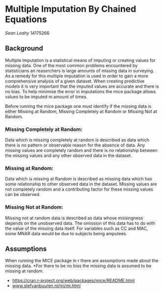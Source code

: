 # Multiple Imputation By  Chained Equations
*Sean Leahy* 
14175266

## Background
Multiple Imputation is a statistical means of imputing or creating values for missing data. One of the most common problems encountered by statisticians an reaserchers is large amounts of missing data in surveying. As a remedy for this multiple imputation is used in order to gain a more comprehensive analysis of a given dataset. When creating predictive models it is very important that the imputed values are accurate and there is no bias. To help minimise the error in imputations the mice package allows values to be imputed m amount of times.

Before running the mice package one must identify if the missing data is either Missing at Random, Missing Completely at Random or Missing Not at Random.

### Missing Completely at Random:
Data which is missing completely at random is described as data which there is no pattern or observable reason for the absence of data. Any missing values are completely random and there is no relationship between the missing values and any other observed data in the dataset.

### Missing at Random:
Data which is missing at Random is described as missing data which has some relationship to other observed data in the dataset. Missing values are not completely random and a contributing factor for these missing values can be observed.

### Missing Not at Random:
Missing not at random data is described as data whose missingness depends on the unobserved data. The omission of this data has to do with the value of the missing data itself. For variables such as CC and MAC, some MNAR data would be due to subjects being amputees.


## Assumptions
When running the MICE package in r there are assumptions made about the missing data. 
*For there to be no bias the missing data is assumed to be missing at random.







* https://cran.r-project.org/web/packages/mice/README.html
* www.stefvanbuuren.nl/mi/mi.html
